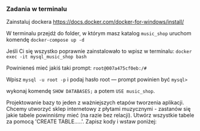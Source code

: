 ### Zadania w terminalu
 Zainstaluj dockera https://docs.docker.com/docker-for-windows/install/
 
 W terminalu przejdź do folder, w którym masz katalog `music_shop`
 uruchom komendę `docker-compose up -d`
 
 Jeśli Ci się wszystko poprawnie zainstalowało to wpisz w terminalu: `docker exec -it mysql_music_shop bash`
 
 Powinieneś mieć jakiś taki prompt: `root@007a475cf0eb:/# `
 
 Wpisz `mysql -u root -p` i podaj hasło root — prompt powinien być `mysql>`



wykonaj komendę `SHOW DATABASES;` a potem `USE music_shop`. 

Projektowanie bazy to jeden z ważniejszych etapów tworzenia aplikacji. 
Chcemy utworzyć sklep internetowy z płytami muzycznymi - zastanów się jakie tabele powinniśmy mieć (na razie bez relacji).
Utwórz wszystkie tabele za pomocą 'CREATE TABLE.....'.
Zapisz kody i wstaw poniżej:

